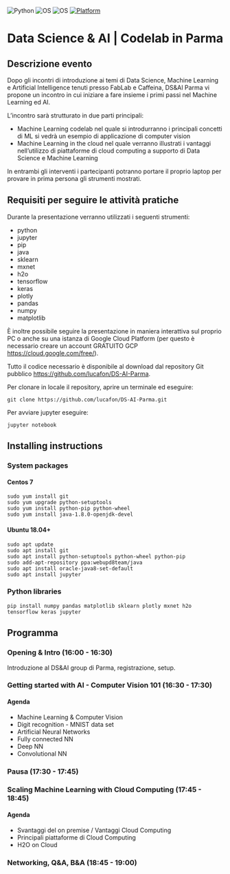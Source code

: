 ![Python](https://img.shields.io/badge/python-2.7,%203.5+-green.svg)
![OS](https://img.shields.io/badge/OS-CentOS%207-orange.svg)
![OS](https://img.shields.io/badge/OS-Ubuntu%2018.04-orange.svg)
[![Platform](https://img.shields.io/badge/Platform-GoogleCloudPlatform-blue.svg)](https://cloud.google.com/free/)
# Data Science & AI | Codelab in Parma
## Descrizione evento
Dopo gli incontri di introduzione ai temi di Data Science, Machine Learning e Artificial Intelligence tenuti presso FabLab e Caffeina, DS&AI Parma vi propone un incontro in cui iniziare a fare insieme i primi passi nel Machine Learning ed AI.

L’incontro sarà strutturato in due parti principali:

* Machine Learning codelab nel quale si introdurranno i principali concetti di ML si vedrà un esempio di applicazione di computer vision
* Machine Learning in the cloud nel quale verranno illustrati i vantaggi nell’utilizzo di piattaforme di cloud computing a supporto di Data Science e Machine Learning 

In entrambi gli interventi i partecipanti potranno portare il proprio laptop per provare in prima persona gli strumenti mostrati.

## Requisiti per seguire le attività pratiche

Durante la presentazione verranno utilizzati i seguenti strumenti:

* python
* jupyter
* pip
* java
* sklearn
* mxnet
* h2o
* tensorflow
* keras
* plotly
* pandas
* numpy
* matplotlib

È inoltre possibile seguire la presentazione in maniera interattiva sul proprio PC o anche su una istanza di Google Cloud Platform (per questo è necessario creare un account GRATUITO GCP https://cloud.google.com/free/).

Tutto il codice necessario è disponibile al download dal repository Git pubblico https://github.com/lucafon/DS-AI-Parma.

Per clonare in locale il repository, aprire un terminale ed eseguire:

```
git clone https://github.com/lucafon/DS-AI-Parma.git
```

Per avviare jupyter eseguire:

```
jupyter notebook
```

## Installing instructions

### System packages
#### Centos 7

```
sudo yum install git
sudo yum upgrade python-setuptools
sudo yum install python-pip python-wheel
sudo yum install java-1.8.0-openjdk-devel
```

#### Ubuntu 18.04+

```
sudo apt update
sudo apt install git
sudo apt install python-setuptools python-wheel python-pip
sudo add-apt-repository ppa:webupd8team/java
sudo apt install oracle-java8-set-default
sudo apt install jupyter
```

### Python libraries

```
pip install numpy pandas matplotlib sklearn plotly mxnet h2o tensorflow keras jupyter
```

## Programma
### Opening & Intro (16:00 - 16:30)

Introduzione al DS&AI group di Parma, registrazione, setup.

### Getting started with AI - Computer Vision 101 (16:30 - 17:30)
#### Agenda
* Machine Learning & Computer Vision
* Digit recognition - MNIST data set
* Artificial Neural Networks
* Fully connected NN
* Deep NN
* Convolutional NN

### Pausa (17:30 - 17:45)

### Scaling Machine Learning with Cloud Computing (17:45 - 18:45)
#### Agenda
* Svantaggi del on premise / Vantaggi Cloud Computing
* Principali piattaforme di Cloud Computing
* H2O on Cloud

### Networking, Q&A, B&A (18:45 - 19:00)
